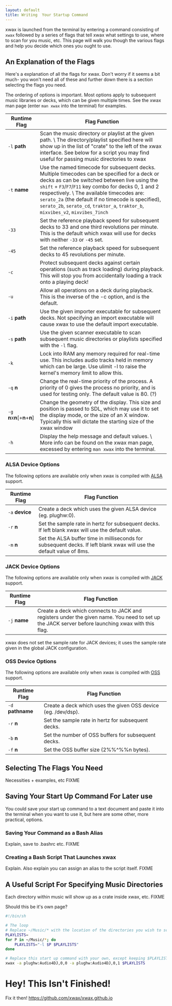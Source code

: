 ```yaml
---
layout: default
title: Writing  Your Startup Command
---
```


xwax is launched from the terminal by entering a command consisting of `xwax` followed by a series of flags that tell xwax what settings to use, where to scan for you music, etc. This page will walk you though the various flags and help you decide which ones you ought to use.

## An Explanation of the Flags

Here's a explanation of all the flags for xwax. Don't worry if it seems a bit much- you won't need all of these and further down there is a section selecting the flags you need.

The ordering of options is important. Most options apply to subsequent music libraries or decks, which can be given multiple times. See the xwax man page (enter `man xwax` into the terminal) for examples.

| Runtime Flag | Flag Function |
| ------------ | ------------- |
| `-l` __path__                  | Scan the music directory or playlist at the given path. \\ The directory/playlist specified here will show up in the list of "crate" to the left of the xwax interface. See below for a script you may find useful for passing music directories to xwax                                                                                                                                         |
| `-t` __name__                  | Use the named timecode for subsequent decks. Multiple timecodes can be specified for a deck or decks as can be switched between live using the `shift` + `F3`/`F7`/`F11` key combo for decks 0, 1 and 2 respectively. \\ The available timecodes are: `serato_2a` (the default if no timecode is specified), `serato_2b`, `serato_cd`, `traktor_a`, `traktor_b`, `mixvibes_v2`, `mixvibes_7inch` |
| `-33`                          | Set the reference playback speed for subsequent decks to 33 and one third revolutions per minute. This is the default which xwax will use for decks with neither `-33` or `-45` set.                                                                                                                                                                                                             |
| `-45`                          | Set the reference playback speed for subsequent decks to 45 revolutions per minute.                                                                                                                                                                                                                                                                                                              |
| `-c`                           | Protect subsequent decks against certain operations (such as track loading) during playback. This will stop you from accidentally loading a track onto a playing deck!                                                                                                                                                                                                                           |
| `-u`                           | Allow all operations on a deck during playback. This is the inverse of the -c option, and is the default.                                                                                                                                                                                                                                                                                        |
| `-i` __path__                  | Use the given importer executable for subsequent decks. Not specifying an import executable will cause xwax to use the default import executable.                                                                                                                                                                                                                                                |
| `-s` __path__                  | Use the given scanner executable to scan subsequent music directories or playlists specified with the `-l` flag.                                                                                                                                                                                                                                                                                 |
| `-k`                           | Lock  into RAM any memory required for real-time use.  This includes audio tracks held in memory which can be large.  Use ulimit -l to raise the kernel's memory limit to allow this.                                                                                                                                                                                                            |
| `-q` __n__                     | Change the real-time priority of the process. A priority of 0 gives the process no priority, and is used for testing only. The default value is 80. (?)                                                                                                                                                                                                                                          |
| `-g` **n**x**n**[+**n**+**n**] | Change the geometry of the display. This size and position is passed to SDL, which may use it to set the display mode, or the size of an X window. Typically this will dictate the starting size of the xwax window                                                                                                                                                                              |
| `-h`                           | Display the help message and default values. \\ More info can be found on the xwax man page, excessed by entering `man xwax` into the terminal.                                                                                                                                                                                                                                                  |

### ALSA Device Options

The following options are available only when xwax is compiled with [ALSA](http://www.alsa-project.org/main/index.php/Main_Page) support.

| Runtime Flag | Flag Function |
| ------------ | ------------- |
| `-a` __device__ | Create a deck which uses the given ALSA device (eg. plughw:0). |
| `-r` __n__ | Set the sample rate in hertz for subsequent decks. If left blank xwax will use the default value. |
| `-m` __n__ | Set the ALSA buffer time in milliseconds for subsequent decks. If left blank xwax will use the default value of 8ms. |

### JACK Device Options

The following options are available only when xwax is compiled with [JACK](http://jackaudio.org/) support.

| Runtime Flag | Flag Function |
| ------------ | ------------- |
| `-j` __name__ | Create a deck which connects to JACK and registers under the given name. You need to set up the JACK server before launching xwax with this flag. |

xwax does not set the sample rate for JACK devices; it uses the sample rate given in the global JACK configuration.

### OSS Device Options

The following options are available only when xwax is compiled with [OSS](http://en.wikipedia.org/wiki/Open_Sound_System) support.

| Runtime Flag | Flag Function |
| ------------ | ------------- |
| `-d` __pathname__ | Create a deck which uses the given OSS device (eg. /dev/dsp).|
| `-r` __n__ | Set the sample rate in hertz for subsequent decks. |
| `-b` __n__ | Set the number of OSS buffers for subsequent decks. |
| `-f` __n__ | Set the OSS buffer size (2%%^%%n bytes). |

## Selecting The Flags You Need

Necessities + examples, etc FIXME

## Saving Your Start Up Command For Later use

You could save your start up command to a text document and paste it into the terminal when you want to use it, but here are some other, more practical, options.

### Saving Your Command as a Bash Alias

Explain, save to .bashrc etc. FIXME

### Creating a Bash Script That Launches xwax

Explain. Also explain you can assign an alias to the script itself. FIXME

## A Useful Script For Specifying Music Directories

Each directory within music will show up as a crate inside xwax, etc. FIXME

Should this be it's own page?

```bash
#!/bin/sh

# The loop
# Replace ~/Music/* with the location of the directories you wish to scan FIXME
PLAYLISTS=
for P in ~/Music/*; do
    PLAYLISTS="-l $P $PLAYLISTS"
done

# Replace this start up command with your own, except keeping $PLAYLISTS in place of the -l flag
xwax -a plughw:Audio4DJ,0,0 -a plughw:Audio4DJ,0,1 $PLAYLISTS
```


# Hey! This Isn't Finished!

Fix it then! https://github.com/xwax/xwax.github.io
